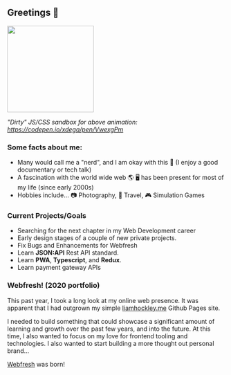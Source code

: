 ## Greetings 👋
[<img src="https://github.com/xdega/xdega/blob/master/profile_hero.gif" height="200px">](#)

*"Dirty" JS/CSS sandbox for above animation: https://codepen.io/xdega/pen/VwexgPm*

### Some facts about me:

- Many would call me a "nerd", and I am okay with this 🧠 (I enjoy a good documentary or tech talk)
- A fascination with the world wide web 🌎 🖥 has been present for most of my life (since early 2000s)
- Hobbies include... 📷 Photography, 🛫 Travel, 🎮 Simulation Games 

### Current Projects/Goals
- Searching for the next chapter in my Web Development career
- Early design stages of a couple of new private projects.
- Fix Bugs and Enhancements for Webfresh
- Learn **JSON:API** Rest API standard.
- Learn **PWA**, **Typescript**, and **Redux**.
- Learn payment gateway APIs

### Webfresh! (2020 portfolio)

This past year, I took a long look at my online web presence. It was apparent that I had outgrown my simple [liamhockley.me](https://liamhockley.me) Github Pages site. 

I needed to build something that could showcase a significant amount of learning and growth over the past few years, and into the future. At this time, I also wanted to focus on my love for frontend tooling and technologies. I also wanted to start building a more thought out personal brand... 

[Webfresh](https://www.webfreshdev.com) was born! 
